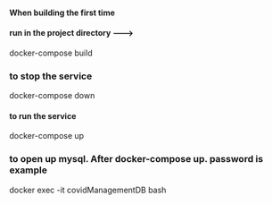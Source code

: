 #### When building the first time

#### run in the project directory --->

docker-compose build

### to stop the service

docker-compose down

#### to run the service

docker-compose up

### to open up mysql. After docker-compose up. password is example

docker exec -it covidManagementDB bash
